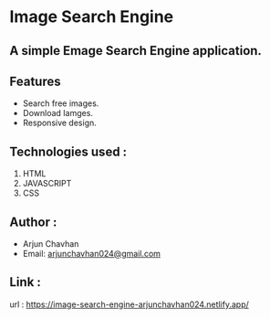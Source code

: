 # Image Search Engine

## A simple Emage Search Engine application.

## Features
- Search free images.
- Download Iamges.
- Responsive design.

## Technologies used :
   1. HTML
   2. JAVASCRIPT
   3. CSS

## Author :
   - Arjun Chavhan
   - Email: arjunchavhan024@gmail.com

## Link :
   url : https://image-search-engine-arjunchavhan024.netlify.app/
